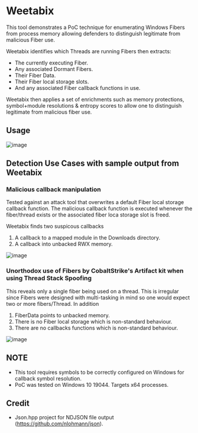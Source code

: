 # Weetabix

This tool demonstrates a PoC technique for enumerating Windows Fibers from process memory allowing defenders to distinguish legitimate from malicious Fiber use.

Weetabix identifies which Threads are running Fibers then extracts:
* The currently executing Fiber.
* Any associated Dormant Fibers.
* Their Fiber Data.
* Their Fiber local storage slots.
* And any associated Fiber callback functions in use.

Weetabix then applies a set of enrichments such as memory protections, symbol+module resolutions & entropy scores to allow one to distinguish legitimate from malicious fiber use.  

## Usage
![image](https://user-images.githubusercontent.com/60667846/230958277-66fc257d-7f2c-4c24-b79e-6380256b447f.png)

## Detection Use Cases with sample output from Weetabix

### Malicious callback manipulation
Tested against an attack tool that overwrites a default Fiber local storage callback function. The malicious callback function is executed whenever the fiber/thread exists or the associated fiber loca storage slot is freed. 

Weetabix finds two suspicous callbacks
1. A callback to a mapped module in the Downloads directory.
2. A callback into unbacked RWX memory.

![image](https://user-images.githubusercontent.com/60667846/230966652-f1e05128-90b4-46e7-ba2e-82662c1c0fe0.png)

### Unorthodox use of Fibers by CobaltStrike's Artifact kit when using Thread Stack Spoofing
This reveals only a single fiber being used on a thread. This is irregular since Fibers were designed with multi-tasking in mind so one would expect two or more fibers/Thread. In addition 
1. FiberData points to unbacked memory.
2. There is no Fiber local storage which is non-standard behaviour.
3. There are no callbacks functions which is non-standard behaviour.

![image](https://user-images.githubusercontent.com/60667846/230965528-5bfa4766-b04c-4262-84dc-5235acfe2a73.png)



## NOTE
* This tool requires symbols to be correctly configured on Windows for callback symbol resolution.
* PoC was tested on Windows 10 19044. Targets x64 processes.

## Credit
* Json.hpp project for NDJSON file output (https://github.com/nlohmann/json).
